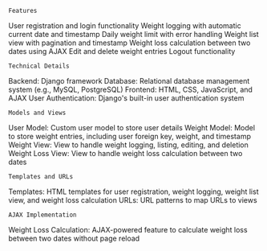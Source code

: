     Features
 User registration and login functionality
 Weight logging with automatic current date and timestamp
 Daily weight limit with error handling
 Weight list view with pagination and timestamp
 Weight loss calculation between two dates using AJAX
 Edit and delete weight entries
 Logout functionality

    Technical Details
 Backend: Django framework
 Database: Relational database management system (e.g., MySQL, PostgreSQL)
 Frontend: HTML, CSS, JavaScript, and AJAX
 User Authentication: Django's built-in user authentication system

    Models and Views
 User Model: Custom user model to store user details
 Weight Model: Model to store weight entries, including user foreign key, weight, and timestamp
 Weight View: View to handle weight logging, listing, editing, and deletion
 Weight Loss View: View to handle weight loss calculation between two dates

    Templates and URLs
 Templates: HTML templates for user registration, weight logging, weight list view, and weight loss calculation
 URLs: URL patterns to map URLs to views

    AJAX Implementation
 Weight Loss Calculation: AJAX-powered feature to calculate weight loss between two dates without page reload
